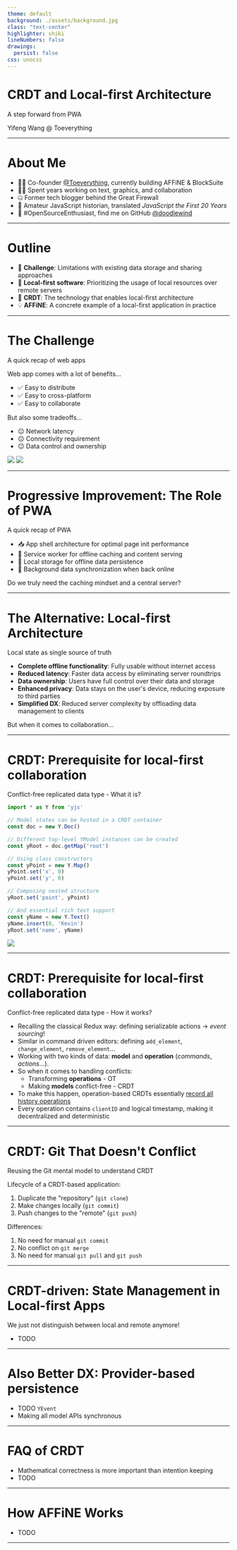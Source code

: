 ```yaml
---
theme: default
background: ./assets/background.jpg
class: "text-center"
highlighter: shiki
lineNumbers: false
drawings:
  persist: false
css: unocss
---
```


# CRDT and Local-first Architecture

A step forward from PWA

Yifeng Wang @ Toeverything

---

# About Me

- 🧑‍💻 Co-founder <a href="https://github.com/toeverything">@Toeverything</a>, currently building AFFiNE & BlockSuite
- 👨‍🎨 Spent years working on text, graphics, and collaboration
- 🤐 Former tech blogger behind the Great Firewall
- 📜 Amateur JavaScript historian, translated *JavaScript the First 20 Years*
- 🌈 #OpenSourceEnthusiast, find me on GitHub [@doodlewind](https://github.com/doodlewind)

---

# Outline

- 🚩 **Challenge**: Limitations with existing data storage and sharing approaches
- 💾 **Local-first software**: Prioritizing the usage of local resources over remote servers
- 🔗 **CRDT**: The technology that enables local-first architecture
- 💡 **AFFiNE**: A concrete example of a local-first application in practice

---

# The Challenge

A quick recap of web apps

<div grid="~ cols-2 gap-4">

<div>
Web app comes with a lot of benefits...

- ✅ Easy to distribute
- ✅ Easy to cross-platform
- ✅ Easy to collaborate

But also some tradeoffs...

- 😐 Network latency
- 😐 Connectivity requirement
- 😐 Data control and ownership
</div>

<div grid="~ cols-1 gap-20px">
<img v-click border="rounded" class="mx-auto" src="/assets/world-ping-times.png">
<img v-click border="rounded" class="w-70%" src="/assets/figma-offline.png">
</div>

</div>

<div grid="~ cols-2 gap-20px" class="mt-20px">
</div>

---

# Progressive Improvement: The Role of PWA

A quick recap of PWA

- 📥 App shell architecture for optimal page init performance
- 🔄 Service worker for offline caching and content serving
- 💾 Local storage for offline data persistence
- 📶 Background data synchronization when back online

<p v-click font-bold>Do we truly need the caching mindset and a central server?</p>

---

# The Alternative: Local-first Architecture

Local state as single source of truth

- **Complete offline functionality**: Fully usable without internet access
- **Reduced latency**: Faster data access by eliminating server roundtrips
- **Data ownership**: Users have full control over their data and storage
- **Enhanced privacy**: Data stays on the user's device, reducing exposure to third parties
- **Simplified DX**: Reduced server complexity by offloading data management to clients

<p v-click font-bold>But when it comes to collaboration...</p>

---

# CRDT: Prerequisite for local-first collaboration

Conflict-free replicated data type - What it is?

``` ts
import * as Y from 'yjs'

// Model states can be hosted in a CRDT container
const doc = new Y.Doc()

// Different top-level YModel instances can be created
const yRoot = doc.getMap('root')

// Using class constructors
const yPoint = new Y.Map()
yPoint.set('x', 0)
yPoint.set('y', 0)

// Composing nested structure
yRoot.set('point', yPoint)

// And essential rich text support
const yName = new Y.Text()
yName.insert(0, 'Kevin')
yRoot.set('name', yName)
```

<img border="rounded" class="absolute bottom-20 right-30 w-50%" src="/assets/crdt-example.png">

---

# CRDT: Prerequisite for local-first collaboration

Conflict-free replicated data type - How it works?

- Recalling the classical Redux way: defining serializable actions -> *event sourcing*!
- Similar in command driven editors: defining `add_element`, `change_element`, `remove_element`...
- Working with two kinds of data: **model** and **operation** (*commands*, *actions*...).
- So when it comes to handling conflicts:
  - Transforming **operations** - OT
  - Making **models** conflict-free - CRDT
- To make this happen, operation-based CRDTs essentially <u>record all history operations</u>
- Every operation contains `clientID` and logical timestamp, making it decentralized and deterministic

---

# CRDT: Git That Doesn't Conflict

Reusing the Git mental model to understand CRDT

Lifecycle of a CRDT-based application:

1. Duplicate the "repository" (`git clone`)
2. Make changes locally (`git commit`)
3. Push changes to the "remote" (`git push`)

Differences:

1. No need for manual `git commit`
2. No conflict on `git merge`
3. No need for manual `git pull` and `git push`

---

# CRDT-driven: State Management in Local-first Apps

We just not distinguish between local and remote anymore!

- TODO

---


# Also Better DX: Provider-based persistence

- TODO `YEvent`
- Making all model APIs synchronous

---

# FAQ of CRDT

- Mathematical correctness is more important than intention keeping
- TODO

---

# How AFFiNE Works

- TODO

---

